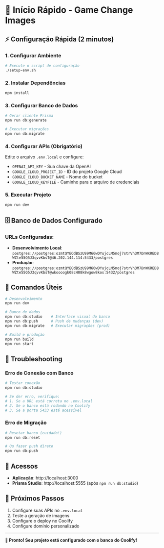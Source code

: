 # 🚀 Início Rápido - Game Change Images

## ⚡ Configuração Rápida (2 minutos)

### 1. Configurar Ambiente
```bash
# Execute o script de configuração
./setup-env.sh
```

### 2. Instalar Dependências
```bash
npm install
```

### 3. Configurar Banco de Dados
```bash
# Gerar cliente Prisma
npm run db:generate

# Executar migrações
npm run db:migrate
```

### 4. Configurar APIs (Obrigatório)
Edite o arquivo `.env.local` e configure:
- `OPENAI_API_KEY` - Sua chave da OpenAI
- `GOOGLE_CLOUD_PROJECT_ID` - ID do projeto Google Cloud
- `GOOGLE_CLOUD_BUCKET_NAME` - Nome do bucket
- `GOOGLE_CLOUD_KEYFILE` - Caminho para o arquivo de credenciais

### 5. Executar Projeto
```bash
npm run dev
```

## 🗄️ Banco de Dados Configurado

### URLs Configuradas:
- **Desenvolvimento Local**: `postgres://postgres:ozmtQYEOdBSzU99M66wDYujcLM5moj7strVh3M7DnWKRED8WZte55Q5J3qvvKbsT@46.202.144.114:5433/postgres`
- **Produção**: `postgres://postgres:ozmtQYEOdBSzU99M66wDYujcLM5moj7strVh3M7DnWKRED8WZte55Q5J3qvvKbsT@wkoooogk08c408k8wgow8kos:5432/postgres`

## 🔧 Comandos Úteis

```bash
# Desenvolvimento
npm run dev

# Banco de dados
npm run db:studio    # Interface visual do banco
npm run db:push      # Push de mudanças (dev)
npm run db:migrate   # Executar migrações (prod)

# Build e produção
npm run build
npm run start
```

## 🐛 Troubleshooting

### Erro de Conexão com Banco
```bash
# Testar conexão
npm run db:studio

# Se der erro, verifique:
# 1. Se a URL está correta no .env.local
# 2. Se o banco está rodando no Coolify
# 3. Se a porta 5433 está acessível
```

### Erro de Migração
```bash
# Resetar banco (cuidado!)
npm run db:reset

# Ou fazer push direto
npm run db:push
```

## 📱 Acessos

- **Aplicação**: http://localhost:3000
- **Prisma Studio**: http://localhost:5555 (após `npm run db:studio`)

## 🎯 Próximos Passos

1. Configure suas APIs no `.env.local`
2. Teste a geração de imagens
3. Configure o deploy no Coolify
4. Configure domínio personalizado

---

**🎉 Pronto! Seu projeto está configurado com o banco do Coolify!** 